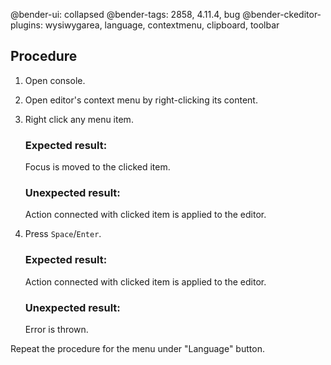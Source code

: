 @bender-ui: collapsed
@bender-tags: 2858, 4.11.4, bug
@bender-ckeditor-plugins: wysiwygarea, language, contextmenu, clipboard, toolbar

## Procedure

1. Open console.
2. Open editor's context menu by right-clicking its content.
3. Right click any menu item.

	### Expected result:

	Focus is moved to the clicked item.

	### Unexpected result:

	Action connected with clicked item is applied to the editor.
4. Press `Space`/`Enter`.

	### Expected result:

	Action connected with clicked item is applied to the editor.

	### Unexpected result:

	Error is thrown.

Repeat the procedure for the menu under "Language" button.
